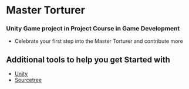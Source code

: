 # Master Torturer
### Unity Game project in Project Course in Game Development


- Celebrate your first step into the Master Torturer and contribute more

## Additional tools to help you get Started with

* [Unity](https://unity.com/)
* [Sourcetree](https://www.sourcetreeapp.com/)
